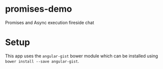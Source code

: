 # promises-demo
Promises and Async execution fireside chat

# Setup
This app uses the `angular-gist` bower module which can be installed using `bower install --save angular-gist`. 